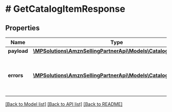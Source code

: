 # # GetCatalogItemResponse

## Properties

Name | Type | Description | Notes
------------ | ------------- | ------------- | -------------
**payload** | [**\MPSolutions\AmznSellingPartnerApi\Models\CatalogItems\Item**](Item.md) |  | [optional]
**errors** | [**\MPSolutions\AmznSellingPartnerApi\Models\CatalogItems\Error[]**](Error.md) | A list of error responses returned when a request is unsuccessful. | [optional]

[[Back to Model list]](../../README.md#models) [[Back to API list]](../../README.md#endpoints) [[Back to README]](../../README.md)
